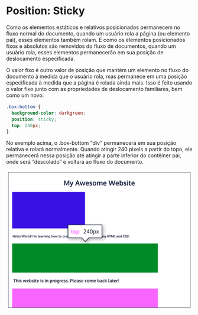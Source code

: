 # Position: Sticky
Como os elementos estáticos e relativos posicionados permanecem no fluxo normal do documento, quando um usuário rola a página (ou elemento pai), esses elementos também rolam. E como os elementos posicionados fixos e absolutos são removidos do fluxo de documentos, quando um usuário rola, esses elementos permanecerão em sua posição de deslocamento especificada.

O valor fixo é outro valor de posição que mantém um elemento no fluxo do documento à medida que o usuário rola, mas permanece em uma posição especificada à medida que a página é rolada ainda mais. Isso é feito usando o valor fixo junto com as propriedades de deslocamento familiares, bem como um novo.

```css
.box-bottom {
  background-color: darkgreen;
  position: sticky;
  top: 240px;
}
```

No exemplo acima, o .box-bottom "div" permanecerá em sua posição relativa e rolará normalmente. Quando atingir 240 pixels a partir do topo, ele permanecerá nessa posição até atingir a parte inferior do contêiner pai, onde será “descolado” e voltará ao fluxo do documento.

![GIF](/Images/Sticky.gif)

